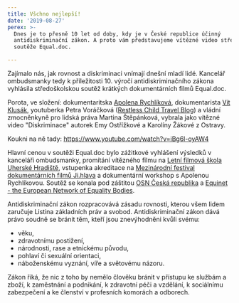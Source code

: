 ```yaml
---
title: Všchno nejlepší!
date: '2019-08-27'
perex: >-
  Dnes je to přesně 10 let od doby, kdy je v České republice účinný
  antidiskriminační zákon. A proto vám představujeme vítězné video středoškolské
  soutěže Equal.doc.

---
```



<p>Zajímalo nás, jak rovnost a diskriminaci vnímají dnešní mladí lidé. Kancelář ombudsmanky tedy k příležitosti 10. výročí antidiskriminačního zákona vyhlásila středoškolskou soutěž krátkých dokumentárních filmů Equal.doc. </p><p>Porota, ve složení:&nbsp;dokumentaritska <a href="https://www.facebook.com/apolena.rychlikova?__tn__=K-R&amp;eid=ARDZ3nUyQKLwopPRKYZaW1Z2AaZBrYAfdrUH89CzDc3BjM8t1wqyygl9H8ZP6NtWJOAw-JswmNw4iexB&amp;fref=mentions&amp;__xts__%5B0%5D=68.ARD0bicUk71moqKPFf9z7-N7eC9g09QIBzS5hCvjZd8zOFR5qhS0fvZO8gwgVUk5pSr-vI40iyT61hmK8ihtGpDcb8hVrb4ko61CRryAH02y3Q9_it5kGT6n-CzF7d4vJyusOrZ7QZRQAwilW2jqeDwWbub9A628lhOJzU7VDAGIepw1SvhUoETroKKuhtDuK0-hY23mTCdhCXTy3tw9Njw_HZ4AArpIvjBJtFIzFf_B67aTI_Q-pk_rij_DuURVJ30LCM10vSAIr4iC8694f1LmpNAxwg4uj34nXTCKxcy8OZ0QQJXjojJgWFSzjopiDj7pGNffeq1YQKEJ" title="Apolena Rychlíková" target="_blank">Apolena Rychlíková</a>, dokumentarista <a href="https://www.facebook.com/vit.klusak?__tn__=K-R&amp;eid=ARC-FuoMbKbXi_BfFxYSwH7YZ-CKCK5Y9KaDSqCs6EZV4g_x2z6ip1XdxbvWIsWPDcI8_-xC95LSXQ_C&amp;fref=mentions&amp;__xts__%5B0%5D=68.ARD0bicUk71moqKPFf9z7-N7eC9g09QIBzS5hCvjZd8zOFR5qhS0fvZO8gwgVUk5pSr-vI40iyT61hmK8ihtGpDcb8hVrb4ko61CRryAH02y3Q9_it5kGT6n-CzF7d4vJyusOrZ7QZRQAwilW2jqeDwWbub9A628lhOJzU7VDAGIepw1SvhUoETroKKuhtDuK0-hY23mTCdhCXTy3tw9Njw_HZ4AArpIvjBJtFIzFf_B67aTI_Q-pk_rij_DuURVJ30LCM10vSAIr4iC8694f1LmpNAxwg4uj34nXTCKxcy8OZ0QQJXjojJgWFSzjopiDj7pGNffeq1YQKEJ" title="Vít Klusák" target="_blank">Vít Klusák</a>, youtuberka Petra Voráčková (<a href="https://www.facebook.com/RestlessChildCZ/?__tn__=K-R&amp;eid=ARD5UQn40MMy0I-Nooc3Tfa3qdpZfyMGjrxAaI8a2eqR4Efz7M9s3QtkksowFexG-y865bbZBPSmC0F7&amp;fref=mentions&amp;__xts__%5B0%5D=68.ARD0bicUk71moqKPFf9z7-N7eC9g09QIBzS5hCvjZd8zOFR5qhS0fvZO8gwgVUk5pSr-vI40iyT61hmK8ihtGpDcb8hVrb4ko61CRryAH02y3Q9_it5kGT6n-CzF7d4vJyusOrZ7QZRQAwilW2jqeDwWbub9A628lhOJzU7VDAGIepw1SvhUoETroKKuhtDuK0-hY23mTCdhCXTy3tw9Njw_HZ4AArpIvjBJtFIzFf_B67aTI_Q-pk_rij_DuURVJ30LCM10vSAIr4iC8694f1LmpNAxwg4uj34nXTCKxcy8OZ0QQJXjojJgWFSzjopiDj7pGNffeq1YQKEJ" target="_blank">Restless Child Travel Blog</a>) a vládní zmocněnkyně pro lidská práva Martina Štěpánková, vybrala jako vítězné video &quot;Diskriminace&quot; autorek Emy Ostřížkové a Karolíny Žákové z Ostravy.</p><p>Koukni na ně tady: <a href="https://www.youtube.com/watch?v=iBg6l-oyAW4" target="_blank">https://www.youtube.com/watch?v=iBg6l-oyAW4</a></p><p>Hlavní cenou v soutěži Equal.doc bylo zážitkové vyhlášení výsledků v kanceláři ombudsmanky, promítání vítězného filmu na <a href="https://www.facebook.com/letnifilmovaskola/?__tn__=K-R&amp;eid=ARDH6p7tS4xkRZwR9jXYeR292d8oNFd1svJfiXPO6_S8mhGeR68b6wcEoRd_n-XdYYbiUPx42HrTMadN&amp;fref=mentions&amp;__xts__%5B0%5D=68.ARD0bicUk71moqKPFf9z7-N7eC9g09QIBzS5hCvjZd8zOFR5qhS0fvZO8gwgVUk5pSr-vI40iyT61hmK8ihtGpDcb8hVrb4ko61CRryAH02y3Q9_it5kGT6n-CzF7d4vJyusOrZ7QZRQAwilW2jqeDwWbub9A628lhOJzU7VDAGIepw1SvhUoETroKKuhtDuK0-hY23mTCdhCXTy3tw9Njw_HZ4AArpIvjBJtFIzFf_B67aTI_Q-pk_rij_DuURVJ30LCM10vSAIr4iC8694f1LmpNAxwg4uj34nXTCKxcy8OZ0QQJXjojJgWFSzjopiDj7pGNffeq1YQKEJ" target="_blank">Letní filmová škola Uherské Hradiště</a>, vstupenka akreditace na <a href="https://www.facebook.com/MFDFjihlava/?__tn__=K-R&amp;eid=ARB596jVdZjzFi7XILyQXkSsMlYSTnHgFCdq2xfVteOzYqEVSRLc6o0LF8oVIGDSo1_KcKw2MRVEpH6Z&amp;fref=mentions&amp;__xts__%5B0%5D=68.ARD0bicUk71moqKPFf9z7-N7eC9g09QIBzS5hCvjZd8zOFR5qhS0fvZO8gwgVUk5pSr-vI40iyT61hmK8ihtGpDcb8hVrb4ko61CRryAH02y3Q9_it5kGT6n-CzF7d4vJyusOrZ7QZRQAwilW2jqeDwWbub9A628lhOJzU7VDAGIepw1SvhUoETroKKuhtDuK0-hY23mTCdhCXTy3tw9Njw_HZ4AArpIvjBJtFIzFf_B67aTI_Q-pk_rij_DuURVJ30LCM10vSAIr4iC8694f1LmpNAxwg4uj34nXTCKxcy8OZ0QQJXjojJgWFSzjopiDj7pGNffeq1YQKEJ" target="_blank">Mezinárodní festival dokumentárních filmů Ji.hlava</a> a dokumentární workshop s Apolenou Rychlíkovou. Soutěž se konala pod záštitou <a href="https://www.facebook.com/OSNcz/?__tn__=K-R&amp;eid=ARBeG2VaSfY9YzjBdfLMgbjZwVVj7bZ1Q_FkBvFXLSUH_fwuSMfJgHJRmiJdm6tZuTvVtl9nwgWHqSrA&amp;fref=mentions&amp;__xts__%5B0%5D=68.ARD0bicUk71moqKPFf9z7-N7eC9g09QIBzS5hCvjZd8zOFR5qhS0fvZO8gwgVUk5pSr-vI40iyT61hmK8ihtGpDcb8hVrb4ko61CRryAH02y3Q9_it5kGT6n-CzF7d4vJyusOrZ7QZRQAwilW2jqeDwWbub9A628lhOJzU7VDAGIepw1SvhUoETroKKuhtDuK0-hY23mTCdhCXTy3tw9Njw_HZ4AArpIvjBJtFIzFf_B67aTI_Q-pk_rij_DuURVJ30LCM10vSAIr4iC8694f1LmpNAxwg4uj34nXTCKxcy8OZ0QQJXjojJgWFSzjopiDj7pGNffeq1YQKEJ" target="_blank">OSN Česká republika</a> a <a href="https://www.facebook.com/EquinetEurope/?__tn__=K-R&amp;eid=ARBY3yothRv2gc5t7EE9qoRIyxaG2ln5ofcawTm1LqZ311AlumalSnnvXB9JAcsg1dh2WwJfvuxDgxkW&amp;fref=mentions&amp;__xts__%5B0%5D=68.ARD0bicUk71moqKPFf9z7-N7eC9g09QIBzS5hCvjZd8zOFR5qhS0fvZO8gwgVUk5pSr-vI40iyT61hmK8ihtGpDcb8hVrb4ko61CRryAH02y3Q9_it5kGT6n-CzF7d4vJyusOrZ7QZRQAwilW2jqeDwWbub9A628lhOJzU7VDAGIepw1SvhUoETroKKuhtDuK0-hY23mTCdhCXTy3tw9Njw_HZ4AArpIvjBJtFIzFf_B67aTI_Q-pk_rij_DuURVJ30LCM10vSAIr4iC8694f1LmpNAxwg4uj34nXTCKxcy8OZ0QQJXjojJgWFSzjopiDj7pGNffeq1YQKEJ" target="_blank">Equinet - the European Network of Equality Bodies</a>.</p><p>Antidiskriminační zákon rozpracovává zásadu rovnosti, kterou všem lidem zaručuje Listina základních práv a svobod. Antidiskriminační zákon dává právo soudně se bránit těm, kteří jsou znevýhodněni kvůli svému:</p><ul><li>věku,</li><li>zdravotnímu postižení,</li><li>národnosti, rase a etnickému původu,</li><li>pohlaví či sexuální orientaci,</li><li>náboženskému vyznání, víře a světovému názoru. </li></ul><p>Zákon říká, že nic z toho by nemělo člověku bránit v přístupu ke službám a zboží, k zaměstnání a podnikání, k zdravotní péči a vzdělání, k sociálnímu zabezpečení a ke členství v profesních komorách a odborech.</p>


